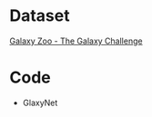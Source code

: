 # Dataset
[Galaxy Zoo - The Galaxy Challenge](https://www.kaggle.com/c/galaxy-zoo-the-galaxy-challenge)


# Code
* GlaxyNet
